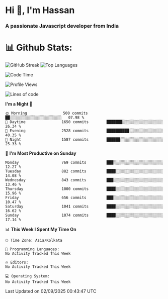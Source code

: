 # Hi 👋, I'm Hassan
### A passionate Javascript developer from India


# 📊 Github Stats:
![GitHub Streak](https://github-readme-streak-stats.herokuapp.com/?user=codeblooded47&theme=dracula&hide_border=false)
![Top Languages](https://github-readme-stats.vercel.app/api/top-langs/?username=codeblooded47&layout=compact&theme=dracula)



<!--START_SECTION:waka-->
![Code Time](http://img.shields.io/badge/Code%20Time-883%20hrs%201%20min-blue)

![Profile Views](http://img.shields.io/badge/Profile%20Views-7-blue)

![Lines of code](https://img.shields.io/badge/From%20Hello%20World%20I%27ve%20Written-24.3%20million%20lines%20of%20code-blue)

**I'm a Night 🦉** 

```text
🌞 Morning                500 commits         ██░░░░░░░░░░░░░░░░░░░░░░░   07.98 % 
🌆 Daytime                1650 commits        ███████░░░░░░░░░░░░░░░░░░   26.34 % 
🌃 Evening                2528 commits        ██████████░░░░░░░░░░░░░░░   40.35 % 
🌙 Night                  1587 commits        ██████░░░░░░░░░░░░░░░░░░░   25.33 % 
```
📅 **I'm Most Productive on Sunday** 

```text
Monday                   769 commits         ███░░░░░░░░░░░░░░░░░░░░░░   12.27 % 
Tuesday                  882 commits         ████░░░░░░░░░░░░░░░░░░░░░   14.08 % 
Wednesday                843 commits         ███░░░░░░░░░░░░░░░░░░░░░░   13.46 % 
Thursday                 1000 commits        ████░░░░░░░░░░░░░░░░░░░░░   15.96 % 
Friday                   656 commits         ███░░░░░░░░░░░░░░░░░░░░░░   10.47 % 
Saturday                 1041 commits        ████░░░░░░░░░░░░░░░░░░░░░   16.62 % 
Sunday                   1074 commits        ████░░░░░░░░░░░░░░░░░░░░░   17.14 % 
```


📊 **This Week I Spent My Time On** 

```text
🕑︎ Time Zone: Asia/Kolkata

💬 Programming Languages: 
No Activity Tracked This Week

🔥 Editors: 
No Activity Tracked This Week

💻 Operating System: 
No Activity Tracked This Week
```


 Last Updated on 02/09/2025 00:43:47 UTC
<!--END_SECTION:waka-->

